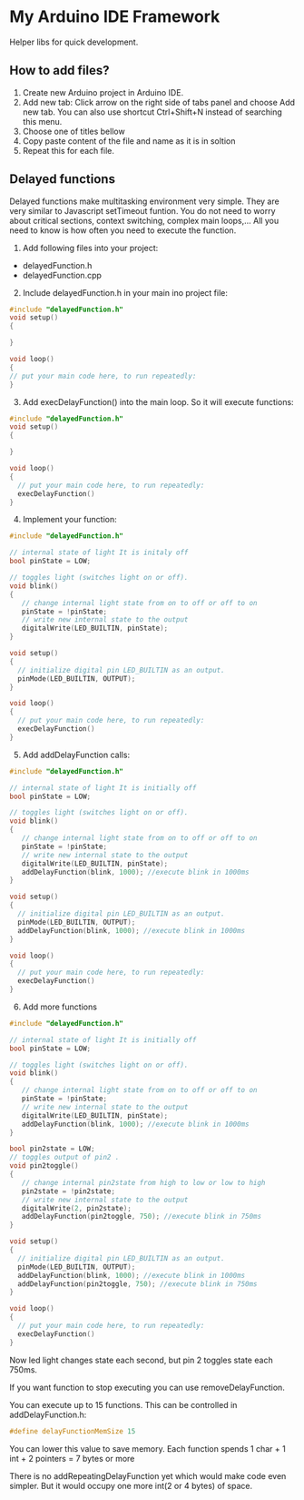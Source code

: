 # My Arduino IDE Framework
Helper libs for quick development. 

## How to add files?
1. Create new Arduino project in Arduino IDE.
2. Add new tab: Click arrow on the right side of tabs panel and choose Add new tab. You can also use shortcut Ctrl+Shift+N instead of searching this menu.
3. Choose one of titles bellow
4. Copy paste content of the file and name as it is in soltion
5. Repeat this for each file.

## Delayed functions
Delayed functions make multitasking environment very simple. They are very similar to Javascript setTimeout funtion. 
You do not need to worry about critical sections, context switching, complex main loops,... All you need to know is how often you need to execute the function.

1. Add following files into your project:
  - delayedFunction.h
  - delayedFunction.cpp
2. Include delayedFunction.h in your main ino project file:
  ```cpp
  #include "delayedFunction.h"
  void setup() 
  {
  
  }
  
  void loop()
  {
  // put your main code here, to run repeatedly:
  }
  ```
3. Add execDelayFunction() into the main loop. So it will execute functions:
  ```cpp
  #include "delayedFunction.h"
  void setup() 
  {
  
  }
  
  void loop()
  {
    // put your main code here, to run repeatedly:
    execDelayFunction()
  }
  ```
4. Implement your function:
  ```cpp
  #include "delayedFunction.h"
  
  // internal state of light It is initaly off 
  bool pinState = LOW; 
  
  // toggles light (switches light on or off).
  void blink()
  {
     // change internal light state from on to off or off to on
     pinState = !pinState;
     // write new internal state to the output
     digitalWrite(LED_BUILTIN, pinState); 
  }
  
  void setup() 
  {
    // initialize digital pin LED_BUILTIN as an output.
    pinMode(LED_BUILTIN, OUTPUT);
  }
  
  void loop()
  {
    // put your main code here, to run repeatedly:
    execDelayFunction()
  }
  ```
5. Add addDelayFunction calls: 
  ```cpp
  #include "delayedFunction.h"
  
  // internal state of light It is initially off 
  bool pinState = LOW; 
  
  // toggles light (switches light on or off).
  void blink()
  {
     // change internal light state from on to off or off to on
     pinState = !pinState;
     // write new internal state to the output
     digitalWrite(LED_BUILTIN, pinState);
     addDelayFunction(blink, 1000); //execute blink in 1000ms
  }
  
  void setup() 
  {
    // initialize digital pin LED_BUILTIN as an output.
    pinMode(LED_BUILTIN, OUTPUT);
    addDelayFunction(blink, 1000); //execute blink in 1000ms
  }
  
  void loop()
  {
    // put your main code here, to run repeatedly:
    execDelayFunction()
  }
  ```
6. Add more functions
  ```cpp
  #include "delayedFunction.h"
  
  // internal state of light It is initially off 
  bool pinState = LOW; 
  
  // toggles light (switches light on or off).
  void blink()
  {
     // change internal light state from on to off or off to on
     pinState = !pinState;
     // write new internal state to the output
     digitalWrite(LED_BUILTIN, pinState);
     addDelayFunction(blink, 1000); //execute blink in 1000ms
  }
  
  bool pin2state = LOW;
  // toggles output of pin2 .
  void pin2toggle()
  {
     // change internal pin2state from high to low or low to high
     pin2state = !pin2state;
     // write new internal state to the output
     digitalWrite(2, pin2state);
     addDelayFunction(pin2toggle, 750); //execute blink in 750ms
  }
  
  void setup() 
  {
    // initialize digital pin LED_BUILTIN as an output.
    pinMode(LED_BUILTIN, OUTPUT);
    addDelayFunction(blink, 1000); //execute blink in 1000ms
    addDelayFunction(pin2toggle, 750); //execute blink in 750ms
  }
  
  void loop()
  {
    // put your main code here, to run repeatedly:
    execDelayFunction()
  }
  ```
  Now led light changes state each second, but pin 2 toggles state each 750ms. 
  
  If you want function to stop executing you can use removeDelayFunction.
  
  You can execute up to 15 functions. This can be controlled in addDelayFunction.h:
  ```cpp
  #define delayFunctionMemSize 15
  ```
  You can lower this value to save memory. Each function spends 1 char + 1 int + 2 pointers = 7 bytes or more
  
  There is no addRepeatingDelayFunction yet which would make code even simpler.
  But it would occupy one more int(2 or 4 bytes) of space.
  
